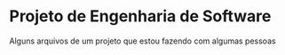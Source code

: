 <h1><strong>Projeto de Engenharia de Software</strong></h1>

<p>Alguns arquivos de um projeto que estou fazendo com algumas pessoas</p>
